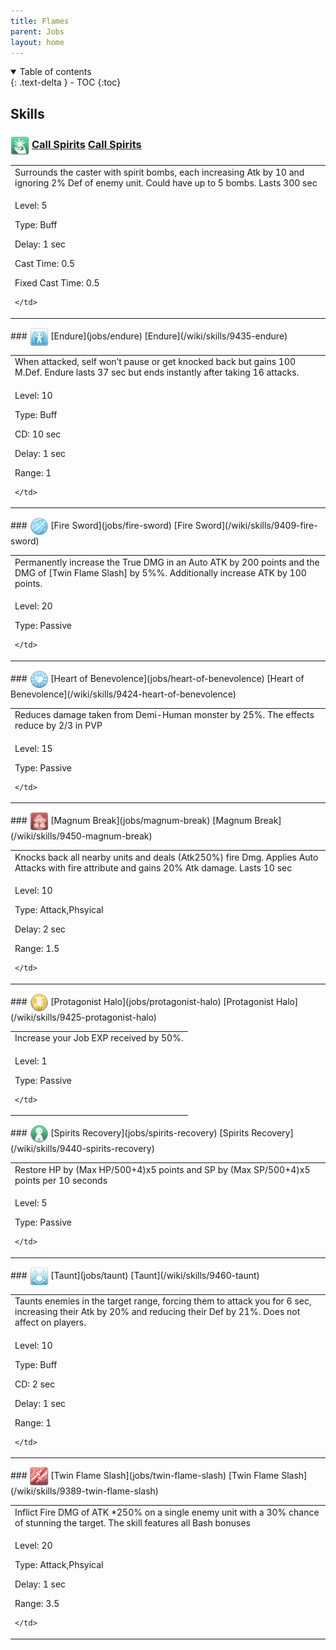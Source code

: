 ```yaml
---
title: Flames 
parent: Jobs
layout: home
---
```


<details open markdown="block">
<summary>
  Table of contents
</summary>
{: .text-delta }
- TOC
{:toc}
</details>

## Skills

### <img src="/assets/images/skills/skill_301001.png" width="30" height="30" style="vertical-align: middle"> [Call Spirits](jobs/call-spirits) [Call Spirits](/wiki/skills/9465-call-spirits)
<table>
<tbody>
  <tr>
    <td>Surrounds the caster with spirit bombs, each increasing Atk by 10 and ignoring 2% Def of enemy unit. Could have up to 5 bombs. Lasts 300 sec</td>
  </tr>
  <tr>
    <td>
              <p class="label label-yellow fs-1">Level: 5</p>
              <p class="label label-yellow fs-1">Type: Buff</p>
              <p class="label label-yellow fs-1">Delay: 1 sec</p>
              <p class="label label-yellow fs-1">Cast Time: 0.5</p>
              <p class="label label-yellow fs-1">Fixed Cast Time: 0.5</p>
      
    </td>
  </tr>
</tbody>
</table>
### <img src="/assets/images/skills/skill_14001.png" width="30" height="30" style="vertical-align: middle"> [Endure](jobs/endure) [Endure](/wiki/skills/9435-endure)
<table>
<tbody>
  <tr>
    <td>When attacked, self won’t pause or get knocked back but gains 100 M.Def. Endure lasts 37 sec but ends instantly after taking 16 attacks.</td>
  </tr>
  <tr>
    <td>
              <p class="label label-yellow fs-1">Level: 10</p>
              <p class="label label-yellow fs-1">Type: Buff</p>
              <p class="label label-yellow fs-1">CD: 10 sec</p>
              <p class="label label-yellow fs-1">Delay: 1 sec</p>
              <p class="label label-yellow fs-1">Range: 1</p>
      
    </td>
  </tr>
</tbody>
</table>
### <img src="/assets/images/skills/skill_1701001.png" width="30" height="30" style="vertical-align: middle"> [Fire Sword](jobs/fire-sword) [Fire Sword](/wiki/skills/9409-fire-sword)
<table>
<tbody>
  <tr>
    <td>Permanently increase the True DMG in an Auto ATK by 200 points and the DMG of [Twin Flame Slash] by 5%%. Additionally increase ATK by 100 points.</td>
  </tr>
  <tr>
    <td>
              <p class="label label-yellow fs-1">Level: 20</p>
              <p class="label label-yellow fs-1">Type: Passive</p>
      
    </td>
  </tr>
</tbody>
</table>
### <img src="/assets/images/skills/skill_1702001.png" width="30" height="30" style="vertical-align: middle"> [Heart of Benevolence](jobs/heart-of-benevolence) [Heart of Benevolence](/wiki/skills/9424-heart-of-benevolence)
<table>
<tbody>
  <tr>
    <td>Reduces damage taken from Demi-Human monster by 25%. The effects reduce by 2/3 in PVP</td>
  </tr>
  <tr>
    <td>
              <p class="label label-yellow fs-1">Level: 15</p>
              <p class="label label-yellow fs-1">Type: Passive</p>
      
    </td>
  </tr>
</tbody>
</table>
### <img src="/assets/images/skills/skill_16001.png" width="30" height="30" style="vertical-align: middle"> [Magnum Break](jobs/magnum-break) [Magnum Break](/wiki/skills/9450-magnum-break)
<table>
<tbody>
  <tr>
    <td>Knocks back all nearby units and deals (Atk250%) fire Dmg.  Applies Auto Attacks with fire attribute and gains 20% Atk damage. Lasts 10 sec</td>
  </tr>
  <tr>
    <td>
              <p class="label label-yellow fs-1">Level: 10</p>
              <p class="label label-yellow fs-1">Type: Attack,Phsyical</p>
              <p class="label label-yellow fs-1">Delay: 2 sec</p>
              <p class="label label-yellow fs-1">Range: 1.5</p>
      
    </td>
  </tr>
</tbody>
</table>
### <img src="/assets/images/skills/skill_1703001.png" width="30" height="30" style="vertical-align: middle"> [Protagonist Halo](jobs/protagonist-halo) [Protagonist Halo](/wiki/skills/9425-protagonist-halo)
<table>
<tbody>
  <tr>
    <td>Increase your Job EXP received by 50%.</td>
  </tr>
  <tr>
    <td>
              <p class="label label-yellow fs-1">Level: 1</p>
              <p class="label label-yellow fs-1">Type: Passive</p>
      
    </td>
  </tr>
</tbody>
</table>
### <img src="/assets/images/skills/skill_312001.png" width="30" height="30" style="vertical-align: middle"> [Spirits Recovery](jobs/spirits-recovery) [Spirits Recovery](/wiki/skills/9440-spirits-recovery)
<table>
<tbody>
  <tr>
    <td>Restore HP by (Max HP/500+4)x5 points and SP by (Max SP/500+4)x5 points per 10 seconds</td>
  </tr>
  <tr>
    <td>
              <p class="label label-yellow fs-1">Level: 5</p>
              <p class="label label-yellow fs-1">Type: Passive</p>
      
    </td>
  </tr>
</tbody>
</table>
### <img src="/assets/images/skills/skill_17001.png" width="30" height="30" style="vertical-align: middle"> [Taunt](jobs/taunt) [Taunt](/wiki/skills/9460-taunt)
<table>
<tbody>
  <tr>
    <td>Taunts enemies in the target range, forcing them to attack you for 6 sec, increasing their Atk by 20% and reducing their Def by 21%. Does not affect on players.</td>
  </tr>
  <tr>
    <td>
              <p class="label label-yellow fs-1">Level: 10</p>
              <p class="label label-yellow fs-1">Type: Buff</p>
              <p class="label label-yellow fs-1">CD: 2 sec</p>
              <p class="label label-yellow fs-1">Delay: 1 sec</p>
              <p class="label label-yellow fs-1">Range: 1</p>
      
    </td>
  </tr>
</tbody>
</table>
### <img src="/assets/images/skills/skill_1700001.png" width="30" height="30" style="vertical-align: middle"> [Twin Flame Slash](jobs/twin-flame-slash) [Twin Flame Slash](/wiki/skills/9389-twin-flame-slash)
<table>
<tbody>
  <tr>
    <td>Inflict Fire DMG of ATK *250% on a single enemy unit with a 30% chance of stunning the target. The skill features all Bash bonuses</td>
  </tr>
  <tr>
    <td>
              <p class="label label-yellow fs-1">Level: 20</p>
              <p class="label label-yellow fs-1">Type: Attack,Phsyical</p>
              <p class="label label-yellow fs-1">Delay: 1 sec</p>
              <p class="label label-yellow fs-1">Range: 3.5</p>
      
    </td>
  </tr>
</tbody>
</table>

